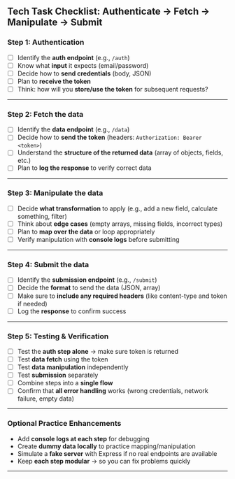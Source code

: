 ## **Tech Task Checklist: Authenticate → Fetch → Manipulate → Submit**

### **Step 1: Authentication**

- [ ] Identify the **auth endpoint** (e.g., `/auth`)
- [ ] Know what **input** it expects (email/password)
- [ ] Decide how to **send credentials** (body, JSON)
- [ ] Plan to **receive the token**
- [ ] Think: how will you **store/use the token** for subsequent requests?

---

### **Step 2: Fetch the data**

- [ ] Identify the **data endpoint** (e.g., `/data`)
- [ ] Decide how to **send the token** (headers: `Authorization: Bearer <token>`)
- [ ] Understand the **structure of the returned data** (array of objects, fields, etc.)
- [ ] Plan to **log the response** to verify correct data

---

### **Step 3: Manipulate the data**

- [ ] Decide **what transformation** to apply (e.g., add a new field, calculate something, filter)
- [ ] Think about **edge cases** (empty arrays, missing fields, incorrect types)
- [ ] Plan to **map over the data** or loop appropriately
- [ ] Verify manipulation with **console logs** before submitting

---

### **Step 4: Submit the data**

- [ ] Identify the **submission endpoint** (e.g., `/submit`)
- [ ] Decide the **format** to send the data (JSON, array)
- [ ] Make sure to **include any required headers** (like content-type and token if needed)
- [ ] Log the **response** to confirm success

---

### **Step 5: Testing & Verification**

- [ ] Test the **auth step alone** → make sure token is returned
- [ ] Test **data fetch** using the token
- [ ] Test **data manipulation** independently
- [ ] Test **submission** separately
- [ ] Combine steps into a **single flow**
- [ ] Confirm that **all error handling** works (wrong credentials, network failure, empty data)

---

### **Optional Practice Enhancements**

- Add **console logs at each step** for debugging
- Create **dummy data locally** to practice mapping/manipulation
- Simulate a **fake server** with Express if no real endpoints are available
- Keep **each step modular** → so you can fix problems quickly

---
